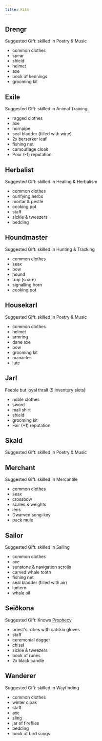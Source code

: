```yaml
---
title: Kits
---
```


## Drengr

Suggested Gift: skilled in Poetry & Music

-   common clothes
-   spear
-   shield
-   helmet
-   axe
-   book of kennings
-   grooming kit

## Exile

Suggested Gift: skilled in Animal Training

-   ragged clothes
-   axe
-   hornpipe
-   seal bladder (filled with wine)
-   2x berserker leaf
-   fishing net
-   camouflage cloak
-   Poor (-1) reputation

## Herbalist

Suggested Gift: skilled in Healing & Herbalism

-   common clothes
-   purifying herbs
-   mortar & pestle
-   cooking pot
-   staff
-   sickle & tweezers
-   bedding

## Houndmaster

Suggested Gift: skilled in Hunting & Tracking

-   common clothes
-   seax
-   bow
-   hound
-   trap (snare)
-   signalling horn
-   cooking pot

## Housekarl

Suggested Gift: skilled in Poetry & Music

-   common clothes
-   helmet
-   armring
-   dane axe
-   bow
-   grooming kit
-   manacles
-   lute

## Jarl

Feeble but loyal thrall (5 inventory slots)

-   noble clothes
-   sword
-   mail shirt
-   shield
-   grooming kit
-   Fair (+1) reputation

## Skald

Suggested Gift: skilled in Poetry & Music

## Merchant

Suggested Gift: skilled in Mercantile

-   common clothes
-   seax
-   crossbow
-   scales & weights
-   lens
-   Dwarven song-key
-   pack mule

## Sailor

Suggested Gift: skilled in Sailing

-   common clothes
-   axe
-   sunstone & navigation scrolls
-   carved whale tooth
-   fishing net
-   seal bladder (filled with air)
-   lantern
-   whale oil

## Seiðkona

Suggested Gift: Knows [Prophecy](/rules/magic/seiðr#prophecy)

-   priest's robes with catskin gloves
-   staff
-   ceremonial dagger
-   chisel
-   sickle & tweezers
-   book of runes
-   2x black candle

## Wanderer

Suggested Gift: skilled in Wayfinding

-   common clothes
-   winter cloak
-   staff
-   axe
-   sling
-   jar of fireflies
-   bedding
-   book of bird songs
